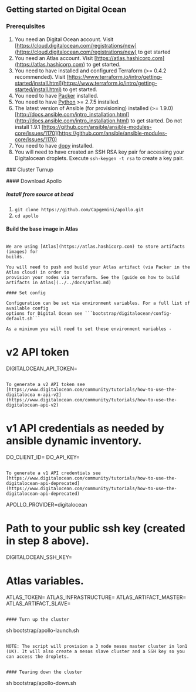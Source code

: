 ## Getting started on Digital Ocean

### Prerequisites

1. You need an Digital Ocean account. Visit [https://cloud.digitalocean.com/registrations/new](https://cloud.digitalocean.com/registrations/new) to get started
2. You need an Atlas account. Visit [https://atlas.hashicorp.com](https://atlas.hashicorp.com) to get started.
4. You need to have installed and configured Terraform (>= 0.4.2 recommended). Visit [https://www.terraform.io/intro/getting-started/install.html](https://www.terraform.io/intro/getting-started/install.html) to get started.
4. You need to have [Packer](https://www.packer.io) installed.
5. You need to have [Python](https://www.python.org/) >= 2.7.5 installed.
6. The latest version of Ansible (for provisioning) installed (>= 1.9.0) [http://docs.ansible.com/intro_installation.html](http://docs.ansible.com/intro_installation.html) to get started. Do not install 1.9.1 [https://github.com/ansible/ansible-modules-core/issues/1170](https://github.com/ansible/ansible-modules-core/issues/1170)
7. You need to have [dopy](https://github.com/devo-ps/dopy) installed.
8. You will need to have created an SSH RSA key pair for accessing your Digitalocean
droplets. Execute ```ssh-keygen -t rsa``` to create a key pair.


### Cluster Turnup

#### Download Apollo

##### Install from source at head
1. ```git clone https://github.com/Capgemini/apollo.git```
2. ```cd apollo```

#### Build the base image in Atlas
```

We are using [Atlas](https://atlas.hashicorp.com) to store artifacts (images) for
builds.

You will need to push and build your Atlas artifact (via Packer in the Atlas cloud) in order to
provision your nodes via terraform. See the [guide on how to build artifacts in Atlas](../../docs/atlas.md)

#### Set config

Configuration can be set via environment variables. For a full list of available config
options for Digital Ocean see ```bootstrap/digitalocean/config-default.sh```

As a minimum you will need to set these environment variables -

```
# v2 API token
DIGITALOCEAN_API_TOKEN=
```

To generate a v2 API token see [https://www.digitalocean.com/community/tutorials/how-to-use-the-digitalocea n-api-v2](https://www.digitalocean.com/community/tutorials/how-to-use-the-digitalocean-api-v2)

```
# v1 API credentials as needed by ansible dynamic inventory.
DO_CLIENT_ID=
DO_API_KEY=
```

To generate a v1 API credentials see [https://www.digitalocean.com/community/tutorials/how-to-use-the-digitalocean-api-deprecated](https://www.digitalocean.com/community/tutorials/how-to-use-the-digitalocean-api-deprecated)

```
APOLLO_PROVIDER=digitalocean

# Path to your public ssh key (created in step 8 above).
DIGITALOCEAN_SSH_KEY=

# Atlas variables.
ATLAS_TOKEN=
ATLAS_INFRASTRUCTURE=
ATLAS_ARTIFACT_MASTER=
ATLAS_ARTIFACT_SLAVE=
```

#### Turn up the cluster
```
sh bootstrap/apollo-launch.sh
```

NOTE: The script will provision a 3 node mesos master cluster in lon1 (UK). It will also create a mesos slave cluster and a SSH key so you can access the droplets.


#### Tearing down the cluster
```
sh bootstrap/apollo-down.sh
```
